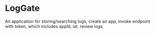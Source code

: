 # LogGate
An application for storing/searching logs, create an app, invoke endpoint with token, which includes appId, iat. review logs

